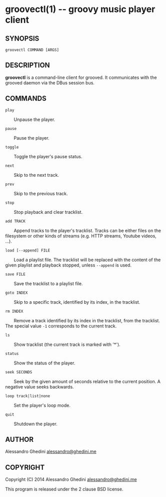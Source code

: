 groovectl(1) -- groovy music player client
==========================================

## SYNOPSIS

`groovectl COMMAND [ARGS]`

## DESCRIPTION

**groovectl** is a command-line client for grooved. It communicates with the
grooved daemon via the DBus session bus.

## COMMANDS

`play`

&nbsp;&nbsp;&nbsp;&nbsp;&nbsp;&nbsp;
Unpause the player.

`pause`

&nbsp;&nbsp;&nbsp;&nbsp;&nbsp;&nbsp;
Pause the player.

`toggle`

&nbsp;&nbsp;&nbsp;&nbsp;&nbsp;&nbsp;
Toggle the player's pause status.

`next`

&nbsp;&nbsp;&nbsp;&nbsp;&nbsp;&nbsp;
Skip to the next track.

`prev`

&nbsp;&nbsp;&nbsp;&nbsp;&nbsp;&nbsp;
Skip to the previous track.

`stop`

&nbsp;&nbsp;&nbsp;&nbsp;&nbsp;&nbsp;
Stop playback and clear tracklist.

`add TRACK`

&nbsp;&nbsp;&nbsp;&nbsp;&nbsp;&nbsp;
Append tracks to the player's tracklist. Tracks can be either files on the
filesystem or other kinds of streams (e.g. HTTP streams, Youtube videos, ...).

`load [--append] FILE`

&nbsp;&nbsp;&nbsp;&nbsp;&nbsp;&nbsp;
Load a playlist file. The tracklist will be replaced with the content of the
given playlist and playback stopped, unless `--append` is used.

`save FILE`

&nbsp;&nbsp;&nbsp;&nbsp;&nbsp;&nbsp;
Save the tracklist to a playlist file.

`goto INDEX`

&nbsp;&nbsp;&nbsp;&nbsp;&nbsp;&nbsp;
Skip to a specific track, identified by its index, in the tracklist.

`rm INDEX`

&nbsp;&nbsp;&nbsp;&nbsp;&nbsp;&nbsp;
Remove a track identified by its index in the tracklist, from the tracklist. The
special value `-1` corresponds to the current track.

`ls`

&nbsp;&nbsp;&nbsp;&nbsp;&nbsp;&nbsp;
Show tracklist (the current track is marked with '*').

`status`

&nbsp;&nbsp;&nbsp;&nbsp;&nbsp;&nbsp;
Show the status of the player.

`seek SECONDS`

&nbsp;&nbsp;&nbsp;&nbsp;&nbsp;&nbsp;
Seek by the given amount of seconds relative to the current position. A negative
value seeks backwards.

`loop track|list|none`

&nbsp;&nbsp;&nbsp;&nbsp;&nbsp;&nbsp;
Set the player's loop mode.

`quit`

&nbsp;&nbsp;&nbsp;&nbsp;&nbsp;&nbsp;
Shutdown the player.

## AUTHOR ##

Alessandro Ghedini <alessandro@ghedini.me>

## COPYRIGHT ##

Copyright (C) 2014 Alessandro Ghedini <alessandro@ghedini.me>

This program is released under the 2 clause BSD license.
